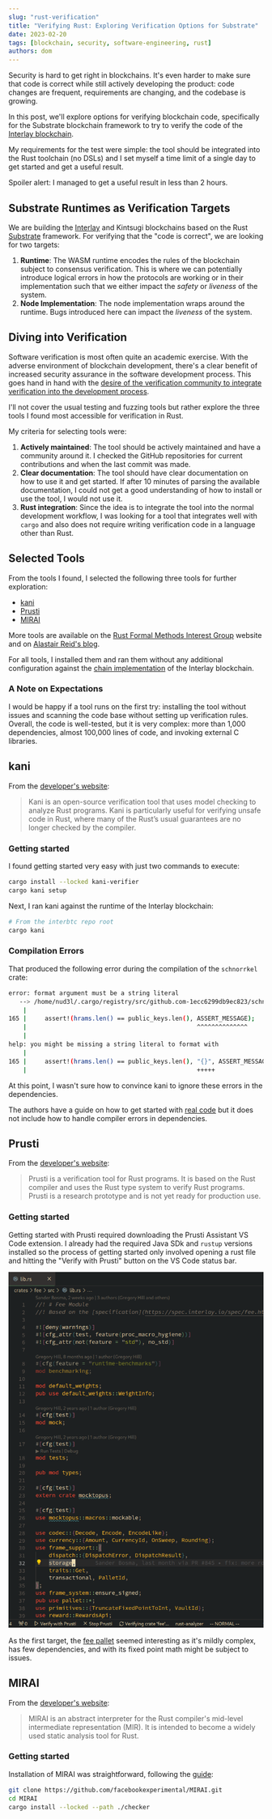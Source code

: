 ```yaml
---
slug: "rust-verification"
title: "Verifying Rust: Exploring Verification Options for Substrate"
date: 2023-02-20
tags: [blockchain, security, software-engineering, rust]
authors: dom
---
```


Security is hard to get right in blockchains. It's even harder to make sure that code is correct while still actively developing the product: code changes are frequent, requirements are changing, and the codebase is growing.

In this post, we'll explore options for verifying blockchain code, specifically for the Substrate blockchain framework to try to verify the code of the [Interlay blockchain](https://www.github.com/interlay/interbtc). 

My requirements for the test were simple: the tool should be integrated into the Rust toolchain (no DSLs) and I set myself a time limit of a single day to get started and get a useful result.

Spoiler alert: I managed to get a useful result in less than 2 hours.

## Substrate Runtimes as Verification Targets

We are building the [Interlay](https://interlay.io) and Kintsugi blockchains based on the Rust [Substrate](https://substrate.dev) framework.
For verifying that the "code is correct", we are looking for two targets:

1. **Runtime**: The WASM runtime encodes the rules of the blockchain subject to consensus verification. This is where we can potentially introduce logical errors in how the protocols are working or in their implementation such that we either impact the *safety* or *liveness* of the system.
2. **Node Implementation**: The node implementation wraps around the runtime. Bugs introduced here can impact the *liveness* of the system.

## Diving into Verification

Software verification is most often quite an academic exercise. With the adverse environment of blockchain development, there's a clear benefit of increased security assurance in the software development process.
This goes hand in hand with the [desire of the verification community to integrate verification into the development process](https://alastairreid.github.io/papers/HATRA_20/).

I'll not cover the usual testing and fuzzing tools but rather explore the three tools I found most accessible for verification in Rust.

My criteria for selecting tools were:

1. **Actively maintained**: The tool should be actively maintained and have a community around it. I checked the GitHub repositories for current contributions and when the last commit was made.
2. **Clear documentation**: The tool should have clear documentation on how to use it and get started. If after 10 minutes of parsing the available documentation, I could not get a good understanding of how to install or use the tool, I would not use it.
3. **Rust integration**: Since the idea is to integrate the tool into the normal development workflow, I was looking for a tool that integrates well with `cargo` and also does not require writing verification code in a language other than Rust.

## Selected Tools

From the tools I found, I selected the following three tools for further exploration:

- [kani](https://github.com/model-checking/kani)
- [Prusti](https://viperproject.github.io/prusti-dev/)
- [MIRAI](https://github.com/facebookexperimental/MIRAI)

More tools are available on the [Rust Formal Methods Interest Group](https://rust-formal-methods.github.io/tools.html) website and on [Alastair Reid's blog](https://alastairreid.github.io/automatic-rust-verification-tools-2021/).

For all tools, I installed them and ran them without any additional configuration against the [chain implementation](https://github.com/interlay/interbtc) of the Interlay blockchain.

### A Note on Expectations

I would be happy if a tool runs on the first try: installing the tool without issues and scanning the code base without setting up verification rules. Overall, the code is well-tested, but it is very complex: more than 1,000 dependencies, almost 100,000 lines of code, and invoking external C libraries.

## kani

From the [developer's website](https://model-checking.github.io/kani/getting-started.html):

> Kani is an open-source verification tool that uses model checking to analyze Rust programs. Kani is particularly useful for verifying unsafe code in Rust, where many of the Rust’s usual guarantees are no longer checked by the compiler.

### Getting started

I found getting started very easy with just two commands to execute:

```bash
cargo install --locked kani-verifier
cargo kani setup
```

Next, I ran kani against the runtime of the Interlay blockchain:

```bash
# From the interbtc repo root
cargo kani
```

### Compilation Errors

That produced the following error during the compilation of the `schnorrkel` crate:

```bash
error: format argument must be a string literal
   --> /home/nud3l/.cargo/registry/src/github.com-1ecc6299db9ec823/schnorrkel-0.9.1/src/batch.rs:165:47
    |
165 |     assert!(hrams.len() == public_keys.len(), ASSERT_MESSAGE);
    |                                               ^^^^^^^^^^^^^^
    |
help: you might be missing a string literal to format with
    |
165 |     assert!(hrams.len() == public_keys.len(), "{}", ASSERT_MESSAGE);
    |                                               +++++

```

At this point, I wasn't sure how to convince kani to ignore these errors in the dependencies.

The authors have a guide on how to get started with [real code](https://model-checking.github.io/kani/tutorial-real-code.html) but it does not include how to handle compiler errors in dependencies.

## Prusti

From the [developer's website](https://viperproject.github.io/prusti-dev/):

> Prusti is a verification tool for Rust programs. It is based on the Rust compiler and uses the Rust type system to verify Rust programs. Prusti is a research prototype and is not yet ready for production use.

### Getting started

Getting started with Prusti required downloading the Prusti Assistant VS Code extension.
I already had the required Java SDk and `rustup` versions installed so the process of getting started only involved opening a rust file and hitting the "Verify with Prusti" button on the VS Code status bar.

![Prusti](prusti.png)

As the first target, the [fee pallet](https://github.com/interlay/interbtc/blob/master/crates/fee/src/lib.rs) seemed interesting as it's mildly complex, has few dependencies, and with its fixed point math might be subject to issues.

## MIRAI

From the [developer's website](https://github.com/facebookexperimental/MIRAI):

> MIRAI is an abstract interpreter for the Rust compiler's mid-level intermediate representation (MIR). It is intended to become a widely used static analysis tool for Rust.

### Getting started

Installation of MIRAI was straightforward, following the [guide](https://github.com/facebookexperimental/MIRAI/blob/main/documentation/InstallationGuide.md):

```bash
git clone https://github.com/facebookexperimental/MIRAI.git
cd MIRAI
cargo install --locked --path ./checker
```

